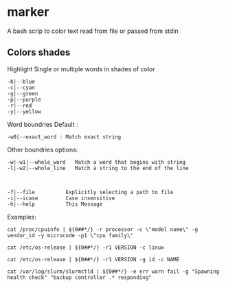# marker
A bash scrip to color text read from file or passed from stdin

Colors shades
-------------

Highlight Single or multiple words in shades of color

    -b|--blue
    -c|--cyan 
    -g|--green
    -p|--purple
    -r|--red
    -y|--yellow

Word boundries
Default :

    -w0|--exact_word : Match exact string
    
Other boundries options:    

    -w|-w1|--whole_word   Match a word that begins with string
    -l|-w2|--whole_line   Match a string to the end of the line



    -f|--file          Explicitly selecting a path to file
    -i|--icase         Case insensitive
    -h|--help          This Message

Examples:

```
cat /proc/cpuinfo | ${0##*/} -r processor -c \"model name\" -g vendor_id -y microcode -p1 \"cpu family\"

cat /etc/os-release | ${0##*/} -r1 VERSION -c linux

cat /etc/os-release | ${0##*/} -r1 VERSION -g id -c NAME

cat /var/log/slurm/slurmctld | ${0##*/} -e err warn fail -g "Spawning health check" "backup controller .* responding"
```
